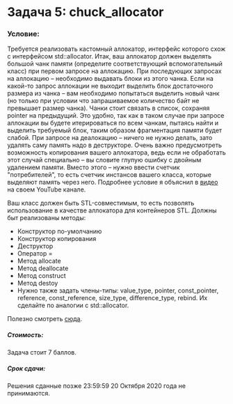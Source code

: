 # Задача 5: chuck_allocator

### Условие:
Требуется реализовать кастомный аллокатор, интерфейс которого схож с интерфейсом std::allocator. Итак, ваш аллокатор должен выделять большой чанк памяти (определите соответствующий вспомогательный класс) при первом запросе на аллокацию. При последующих запросах на аллокацию – необходимо выдавать блоки из этого чанка. Если на какой-то запрос аллокации не выходит выделить блок достаточного размера из чанка – вам необходимо попытаться выделить новый чанк (но только при условии что запрашиваемое количество байт не превышает размер чанка). Чанки стоит связать в список, сохраняя pointer на предыдущий. Это удобно, так как в таком случае при запросе аллокации вы будете итерироваться по всем чанкам, пытаясь найти и выделить требуемый блок, таким образом фрагментация памяти будет слабой. При запросе на деалокацию – ничего не нужно делать, зато удалять саму память надо в деструкторе. Очень важно предусмотреть возможность копирования вашего аллокатора, ведь если не обработать этот случай специально – вы словите глупую ошибку с двойным удалением памяти. Вместо этого – нужно ввести счетчик "потребителей", то есть счетчик инстансов вашего класса, которые выделяют память через него. Подробнее условие я объяснил в [видео]() на своем YouTube канале.

Ваш класс должен быть STL-совместимым, то есть позволять использование в качестве аллокатора для контейнеров STL. Должны быт реализованы методы:
- Конструктор по-умолчанию
- Конструктор копирования
- Деструктор
- Оператор =
- Метод allocate
- Метод deallocate
- Метод construct
- Метод destoy
- Нужно также задать члены-типы: value_type, pointer, const_pointer, reference, const_reference, size_type, difference_type, rebind. Их сделайте по аналогии с std::allocator.

Полезно смотреть [сюда](https://en.cppreference.com/w/cpp/memory/allocator).



##### Стоимость:
Задача стоит 7 баллов.


##### Срок сдачи:
Решения сданные позже 23:59:59 20 Октября 2020 года не принимаются.

